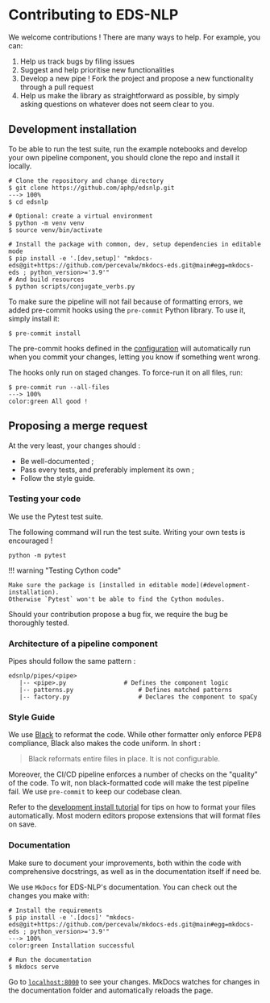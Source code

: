 # Contributing to EDS-NLP

We welcome contributions ! There are many ways to help. For example, you can:

1. Help us track bugs by filing issues
2. Suggest and help prioritise new functionalities
3. Develop a new pipe ! Fork the project and propose a new functionality through a pull request
4. Help us make the library as straightforward as possible, by simply asking questions on whatever does not seem clear to you.

## Development installation

To be able to run the test suite, run the example notebooks and develop your own pipeline component, you should clone the repo and install it locally.

<div class="termy">

```console
# Clone the repository and change directory
$ git clone https://github.com/aphp/edsnlp.git
---> 100%
$ cd edsnlp

# Optional: create a virtual environment
$ python -m venv venv
$ source venv/bin/activate

# Install the package with common, dev, setup dependencies in editable mode
$ pip install -e '.[dev,setup]' "mkdocs-eds@git+https://github.com/percevalw/mkdocs-eds.git@main#egg=mkdocs-eds ; python_version>='3.9'"
# And build resources
$ python scripts/conjugate_verbs.py
```

</div>

To make sure the pipeline will not fail because of formatting errors, we added pre-commit hooks using the `pre-commit` Python library. To use it, simply install it:

<div class="termy">

```console
$ pre-commit install
```

</div>

The pre-commit hooks defined in the [configuration](https://github.com/aphp/edsnlp/blob/master/.pre-commit-config.yaml) will automatically run when you commit your changes, letting you know if something went wrong.

The hooks only run on staged changes. To force-run it on all files, run:

<div class="termy">

```console
$ pre-commit run --all-files
---> 100%
color:green All good !
```

</div>

## Proposing a merge request

At the very least, your changes should :

- Be well-documented ;
- Pass every tests, and preferably implement its own ;
- Follow the style guide.

### Testing your code

We use the Pytest test suite.

The following command will run the test suite. Writing your own tests is encouraged !

```shell
python -m pytest
```

!!! warning "Testing Cython code"

    Make sure the package is [installed in editable mode](#development-installation).
    Otherwise `Pytest` won't be able to find the Cython modules.

Should your contribution propose a bug fix, we require the bug be thoroughly tested.

### Architecture of a pipeline component

Pipes should follow the same pattern :

```
edsnlp/pipes/<pipe>
   |-- <pipe>.py                # Defines the component logic
   |-- patterns.py                  # Defines matched patterns
   |-- factory.py                   # Declares the component to spaCy
```

### Style Guide

We use [Black](https://github.com/psf/black) to reformat the code. While other formatter only enforce PEP8 compliance, Black also makes the code uniform. In short :

> Black reformats entire files in place. It is not configurable.

Moreover, the CI/CD pipeline enforces a number of checks on the "quality" of the code. To wit, non black-formatted code will make the test pipeline fail. We use `pre-commit` to keep our codebase clean.

Refer to the [development install tutorial](#development-installation) for tips on how to format your files automatically.
Most modern editors propose extensions that will format files on save.

### Documentation

Make sure to document your improvements, both within the code with comprehensive docstrings,
as well as in the documentation itself if need be.

We use `MkDocs` for EDS-NLP's documentation. You can check out the changes you make with:

<div class="termy">

```console
# Install the requirements
$ pip install -e '.[docs]' "mkdocs-eds@git+https://github.com/percevalw/mkdocs-eds.git@main#egg=mkdocs-eds ; python_version>='3.9'"
---> 100%
color:green Installation successful

# Run the documentation
$ mkdocs serve
```

</div>

Go to [`localhost:8000`](http://localhost:8000) to see your changes. MkDocs watches for changes in the documentation folder
and automatically reloads the page.
